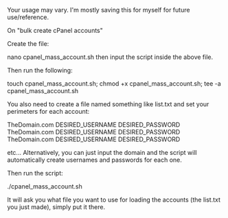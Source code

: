 Your usage may vary. I'm mostly saving this for myself for future use/reference.

On "bulk create cPanel accounts"

Create the file:

nano cpanel_mass_account.sh then input the script inside the above file.

Then run the following:

touch cpanel_mass_account.sh; chmod +x cpanel_mass_account.sh; tee -a cpanel_mass_account.sh

You also need to create a file named something like list.txt and set your perimeters for each account:

TheDomain.com DESIRED_USERNAME DESIRED_PASSWORD<br />
TheDomain.com DESIRED_USERNAME DESIRED_PASSWORD<br />
TheDomain.com DESIRED_USERNAME DESIRED_PASSWORD<br />

etc... Alternatively, you can just input the domain and the script will automatically create usernames and passwords for each one.

Then run the script:

./cpanel_mass_account.sh

It will ask you what file you want to use for loading the accounts (the list.txt you just made), simply put it there.
